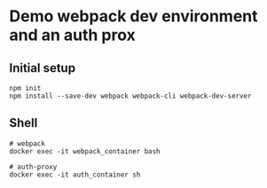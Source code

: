 # Demo webpack dev environment and an auth prox

## Initial setup

```
npm init
npm install --save-dev webpack webpack-cli webpack-dev-server

```

## Shell

```
# webpack
docker exec -it webpack_container bash

# auth-proxy
docker exec -it auth_container sh
```
